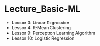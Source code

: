 # Lecture_Basic-ML

 - Lesson 3: Linear Regression
 - Lesson 4: K-Mean Clustering
 - Lesson 9: Perceptron Learning Algorithm
 - Lesson 10: Logistic Regression
